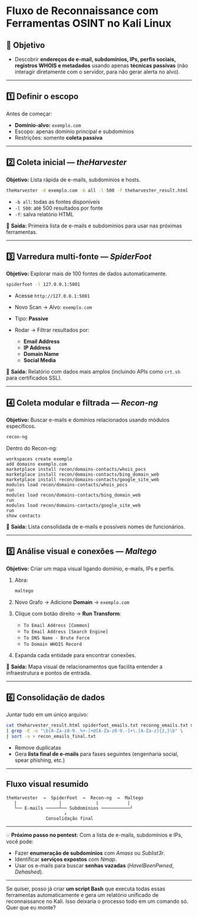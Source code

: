 # **Fluxo de Reconnaissance com Ferramentas OSINT no Kali Linux**

## **🎯 Objetivo**

* Descobrir **endereços de e-mail, subdomínios, IPs, perfis sociais, registros WHOIS e metadados** usando apenas **técnicas passivas** (não interagir diretamente com o servidor, para não gerar alerta no alvo).

---

## **1️⃣ Definir o escopo**

Antes de começar:

* **Domínio-alvo:** `exemplo.com`
* Escopo: apenas domínio principal e subdomínios
* Restrições: somente **coleta passiva**

---

## **2️⃣ Coleta inicial — *theHarvester***

**Objetivo:** Lista rápida de e-mails, subdomínios e hosts.

```bash
theHarvester -d exemplo.com -b all -l 500 -f theharvester_result.html
```

* `-b all`: todas as fontes disponíveis
* `-l 500`: até 500 resultados por fonte
* `-f`: salva relatório HTML

📌 **Saída:** Primeira lista de e-mails e subdomínios para usar nas próximas ferramentas.

---

## **3️⃣ Varredura multi-fonte — *SpiderFoot***

**Objetivo:** Explorar mais de 100 fontes de dados automaticamente.

```bash
spiderfoot -l 127.0.0.1:5001
```

* Acesse `http://127.0.0.1:5001`
* Novo Scan → Alvo: `exemplo.com`
* Tipo: **Passive**
* Rodar → Filtrar resultados por:

  * **Email Address**
  * **IP Address**
  * **Domain Name**
  * **Social Media**

📌 **Saída:** Relatório com dados mais amplos (incluindo APIs como `crt.sh` para certificados SSL).

---

## **4️⃣ Coleta modular e filtrada — *Recon-ng***

**Objetivo:** Buscar e-mails e domínios relacionados usando módulos específicos.

```bash
recon-ng
```

Dentro do Recon-ng:

```text
workspaces create exemplo
add domains exemplo.com
marketplace install recon/domains-contacts/whois_pocs
marketplace install recon/domains-contacts/bing_domain_web
marketplace install recon/domains-contacts/google_site_web
modules load recon/domains-contacts/whois_pocs
run
modules load recon/domains-contacts/bing_domain_web
run
modules load recon/domains-contacts/google_site_web
run
show contacts
```

📌 **Saída:** Lista consolidada de e-mails e possíveis nomes de funcionários.

---

## **5️⃣ Análise visual e conexões — *Maltego***

**Objetivo:** Criar um mapa visual ligando domínio, e-mails, IPs e perfis.

1. Abra:

   ```bash
   maltego
   ```
2. Novo Grafo → Adicione **Domain** → `exemplo.com`
3. Clique com botão direito → **Run Transform**:

   * `To Email Address [Common]`
   * `To Email Address [Search Engine]`
   * `To DNS Name - Brute Force`
   * `To Domain WHOIS Record`
4. Expanda cada entidade para encontrar conexões.

📌 **Saída:** Mapa visual de relacionamentos que facilita entender a infraestrutura e pontos de entrada.

---

## **6️⃣ Consolidação de dados**

Juntar tudo em um único arquivo:

```bash
cat theharvester_result.html spiderfoot_emails.txt reconng_emails.txt maltego_emails.txt \
| grep -E -o "\b[A-Za-z0-9._%+-]+@[A-Za-z0-9.-]+\.[A-Za-z]{2,}\b" \
| sort -u > recon_emails_final.txt
```

* Remove duplicatas
* Gera **lista final de e-mails** para fases seguintes (engenharia social, spear phishing, etc.)

---

## **Fluxo visual resumido**

```
theHarvester  →  SpiderFoot  →  Recon-ng  →  Maltego
   |                |             |           |
   └── E-mails ─────┴── Subdomínios ───────────┘
                      ↓
               Consolidação final
```

---

💡 **Próximo passo no pentest:**
Com a lista de e-mails, subdomínios e IPs, você pode:

* Fazer **enumeração de subdomínios** com *Amass* ou *Sublist3r*.
* Identificar **serviços expostos** com *Nmap*.
* Usar os e-mails para buscar **senhas vazadas** (*HaveIBeenPwned*, *Dehashed*).

---

Se quiser, posso já criar **um script Bash** que executa todas essas ferramentas automaticamente e gera um relatório unificado de reconnaissance no Kali. Isso deixaria o processo todo em um comando só. Quer que eu monte?
